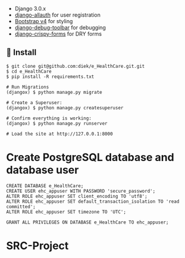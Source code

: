 
- Django 3.0.x
- [django-allauth](https://github.com/pennersr/django-allauth) for user registration
- [Bootstrap v4](https://github.com/twbs/bootstrap) for styling
- [django-debug-toolbar](https://github.com/jazzband/django-debug-toolbar) for debugging
- [django-crispy-forms](https://github.com/django-crispy-forms/django-crispy-forms) for DRY forms

## 📖 Install

```
$ git clone git@github.com:diek/e_HealthCare.git.git  
$ cd e_HealthCare  
$ pip install -R requirements.txt  

# Run Migrations
(djangox) $ python manage.py migrate

# Create a Superuser:
(djangox) $ python manage.py createsuperuser

# Confirm everything is working:
(djangox) $ python manage.py runserver

# Load the site at http://127.0.0.1:8000
```


# Create PostgreSQL database and database user
`CREATE DATABASE e_HealthCare;`  
`CREATE USER ehc_appuser WITH PASSWORD 'secure_password';`  
`ALTER ROLE ehc_appuser SET client_encoding TO 'utf8';`  
`ALTER ROLE ehc_appuser SET default_transaction_isolation TO 'read committed';`  
`ALTER ROLE ehc_appuser SET timezone TO 'UTC';`  

`GRANT ALL PRIVILEGES ON DATABASE e_HealthCare TO ehc_appuser;`
# SRC-Project
